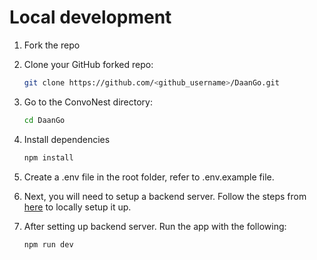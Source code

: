 # Local development

1. Fork the repo

2. Clone your GitHub forked repo:

   ```sh
   git clone https://github.com/<github_username>/DaanGo.git
   ```

3. Go to the ConvoNest directory:

   ```sh
   cd DaanGo
   ```

4. Install dependencies

   ```sh
   npm install
   ```

5. Create a .env file in the root folder, refer to .env.example file.

6. Next, you will need to setup a backend server.
   Follow the steps from [here](https://github.com/Jaimin25/DaanGo-backend) to locally setup it up.

7. After setting up backend server. Run the app with the following:

   ```sh
   npm run dev
   ```
